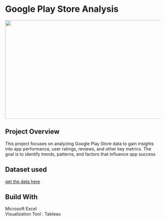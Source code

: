 # Google Play Store Analysis
<img src = "https://www.sammobile.com/wp-content/uploads/2023/12/Google-Play-Store.jpg" height= "320" width = "1150">

## Project Overview
This project focuses on analyzing Google Play Store data to gain insights into app performance, user ratings, reviews, and other key metrics. The goal is to identify trends, patterns, and factors that influence app success

## Dataset used
[get the data here](https://www.kaggle.com/datasets/bhavikjikadara/google-play-store-applications)

## Build With
Microsoft Excel <br>
Visualization Tool : Tableau
